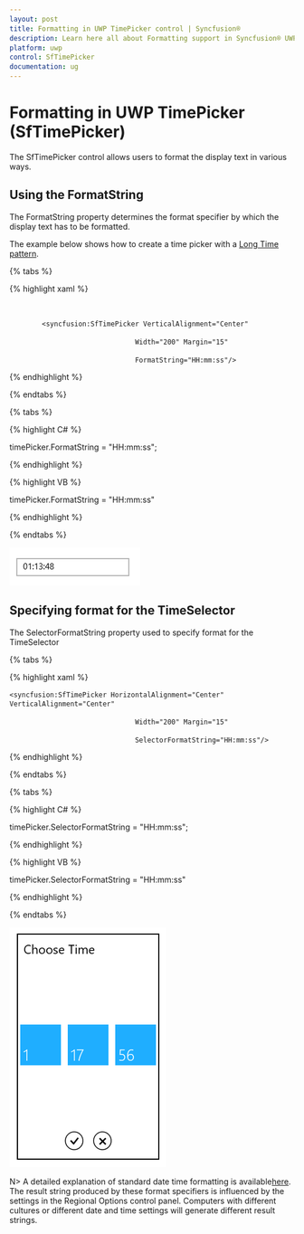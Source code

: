 ```yaml
---
layout: post
title: Formatting in UWP TimePicker control | Syncfusion®
description: Learn here all about Formatting support in Syncfusion® UWP TimePicker (SfTimePicker) control and more.
platform: uwp
control: SfTimePicker
documentation: ug
---
```


# Formatting in UWP TimePicker (SfTimePicker)

The SfTimePicker control allows users to format the display text in various ways.



## Using the FormatString

The FormatString property determines the format specifier by which the display text has to be formatted.

The example below shows how to create a time picker with a [Long Time pattern](http://msdn.microsoft.com/en-us/library/system.globalization.datetimeformatinfo.longtimepattern(v=vs.71).aspx).

{% tabs %}

{% highlight xaml %}

 
   <Grid Background="{StaticResource ApplicationPageBackgroundThemeBrush}">

            <syncfusion:SfTimePicker VerticalAlignment="Center" 

                                   Width="200" Margin="15"

                                   FormatString="HH:mm:ss"/>

   </Grid>

{% endhighlight %}

{% endtabs %}

{% tabs %}

{% highlight C# %}

 timePicker.FormatString = "HH:mm:ss";

{% endhighlight %}

{% highlight VB %}

 timePicker.FormatString = "HH:mm:ss"

{% endhighlight %}

{% endtabs %}

![Features_img1](Features_images/Features_img1.png)

## Specifying format for the TimeSelector

The SelectorFormatString property used to specify format for the TimeSelector



{% tabs %}

{% highlight xaml %}

<Grid Background="{StaticResource ApplicationPageBackgroundThemeBrush}">

    <syncfusion:SfTimePicker HorizontalAlignment="Center" VerticalAlignment="Center" 

                                   Width="200" Margin="15"

                                   SelectorFormatString="HH:mm:ss"/>
</Grid>

{% endhighlight  %}

{% endtabs %}

{% tabs %}

{% highlight C# %}

 timePicker.SelectorFormatString = "HH:mm:ss";

{% endhighlight %}

{% highlight VB %}

 timePicker.SelectorFormatString = "HH:mm:ss"

{% endhighlight %}

{% endtabs %}

![Features_img2](Features_images/Features_img2.png)

N>  A detailed explanation of standard date time formatting is available[here](http://msdn.microsoft.com/en-us/library/az4se3k1(v=vs.71).aspx). The result string produced by these format specifiers is influenced by the settings in the Regional Options control panel. Computers with different cultures or different date and time settings will generate different result strings.
